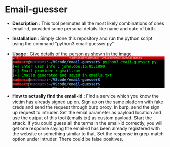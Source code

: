 # Email-guesser

* **Description** : This tool permutes all the most likely combinations of ones email-id, provided some personal details like name and date of birth.

* **Installation** : Simply clone this repository and run the python script using the command "python3 email-guesser.py"

* **Usage** : Give details of the person as shown in the image.
![Screenshot.png](images/Screenshot.png)


* **How to actually find the email-id** : Find a service which you know the victim has already signed up on. Sign up on the same platform with fake creds and send the request through burp proxy. In burp, send the sign up request to intruder. Set the emial parameter as payload location and use the output of this tool (emails.txt) as custom payload. Start the attack. If you could guess all the terms in the email-id correctly, you will get one response saying the email-id has been already registered with the website or something similar to that. Set the response in grep-match option under intruder.
There could be false positives.
